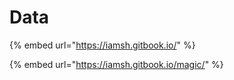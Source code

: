 # Data





{% embed url="https://iamsh.gitbook.io/" %}

{% embed url="https://iamsh.gitbook.io/magic/" %}

